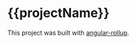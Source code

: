 # {{projectName}}

This project was built with [angular-rollup](https://www.npmjs.com/package/angular-rollup).
